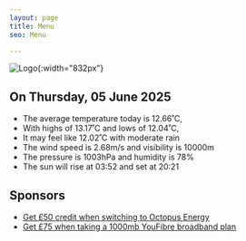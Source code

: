 ```yaml
---
layout: page
title: Menu
seo: Menu

---
```


![Logo](/images/logo.jpg){:width="832px"}

<!-- weather_marker starts -->
## On Thursday, 05 June 2025

- The average temperature today is 12.66˚C,
- With highs of 13.17˚C and lows of 12.04˚C,
- It may feel like 12.02˚C with moderate rain
- The wind speed is 2.68m/s and visibility is 10000m
- The pressure is 1003hPa and humidity is 78%
- The sun will rise at 03:52 and set at 20:21

<!-- weather_marker ends -->

## Sponsors

- [Get £50 credit when switching to Octopus Energy](https://bit.ly/3oD1nnS)
- [Get £75 when taking a 1000mb YouFibre broadband plan](https://aklam.io/91zWhU?)
